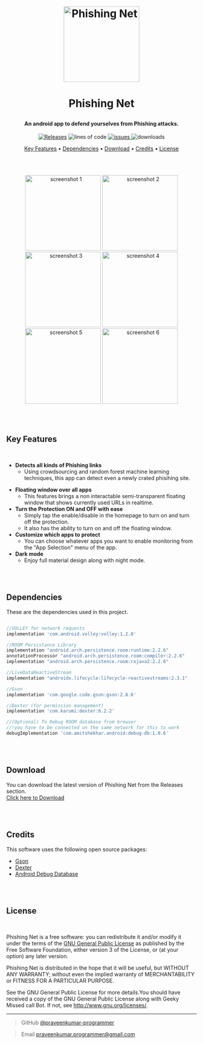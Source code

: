 <h1 align="center">
  <a href="https://github.com/praveenkumar-programmer/PhishingNet"><img src="https://github.com/praveenkumar-programmer/PhishingNet/blob/master/logo.png?raw=true" alt="Phishing Net" width="200" style="margin-bottom:0.3cm"></a>
	
  **Phishing Net**
</h1>

<h4 align="center">An android app to defend yourselves from Phishing attacks.</h4>

<p align="center">
         
  <a href="https://github.com/praveenkumar-programmer/PhishingNet/releases">
 <img src="https://img.shields.io/github/v/release/praveenkumar-programmer/PhishingNet?color=limegreen"
         alt="Releases"></a>
         
  <img src="https://img.shields.io/tokei/lines/github/praveenkumar-programmer/PhishingNet?color=dodgerblue" alt="lines of code">
  
  
  <a href="https://github.com/praveenkumar-programmer/PhishingNet/issues">
      <img src="https://img.shields.io/github/issues/praveenkumar-programmer/PhishingNet?color=blueviolet" alt="issues">
  </a>
  
  <img src="https://img.shields.io/github/downloads/praveenkumar-programmer/PhishingNet/total?color=mediumvioletred" alt="downloads">
 

<p align="center">
  <a href="#key-features">Key Features</a> •
  <a href="#dependencies">Dependencies</a> •
  <a href="#download">Download</a> •
  <a href="#credits">Credits</a> •
  <a href="#license">License</a>
</p>

<br>
<br>

<p align="center">
<img src="https://github.com/praveenkumar-programmer/PhishingNet/blob/master/screenshot 0.png?raw=true" alt="screenshot 1" width="200">
<img src="https://github.com/praveenkumar-programmer/PhishingNet/blob/master/screenshot 1.png?raw=true" alt="screenshot 2" width="200">
<img src="https://github.com/praveenkumar-programmer/PhishingNet/blob/master/screenshot 2.png?raw=true" alt="screenshot 3" width="200">
<img src="https://github.com/praveenkumar-programmer/PhishingNet/blob/master/screenshot 3.png?raw=true" alt="screenshot 4" width="200">
<img src="https://github.com/praveenkumar-programmer/PhishingNet/blob/master/screenshot 4.png?raw=true" alt="screenshot 5" width="200">
<img src="https://github.com/praveenkumar-programmer/PhishingNet/blob/master/screenshot 5.png?raw=true" alt="screenshot 6" width="200">
</p>

<br>
<br>


## Key Features

<br>

- **Detects all kinds of Phishing links**
  - Using crowdsourcing and random forest machine learning techniques, this app can detect even a newly crated phisihing site.
* **Floating window over all apps**  
	- This features brings a non interactable semi-transparent floating window that shows currently used URLs in realtime.
* **Turn the Protection ON and OFF with ease**
  - Simply tap the enable/disable in the homepage to turn on and turn off the protection.
  - It also has the ability to turn on and off the floating window.
* **Customize which apps to protect**
  - You can choose whatever apps you want to enable monitoring from the "App Selection" menu of the app.
* **Dark mode**
  - Enjoy full material design along with night mode.

<br>
<br>

## Dependencies

These are the dependencies used in this project.

```gradle

//VOLLEY for network requests
implementation 'com.android.volley:volley:1.2.0'

//ROOM Persistance Library
implementation "android.arch.persistence.room:runtime:2.2.6"
annotationProcessor "android.arch.persistence.room:compiler:2.2.6"
implementation "android.arch.persistence.room:rxjava2:2.2.6"

//LiveDataReactiveStream
implementation "androidx.lifecycle:lifecycle-reactivestreams:2.3.1"

//Gson
implementation 'com.google.code.gson:gson:2.8.6'

//Dexter (for permission management)
implementation 'com.karumi:dexter:6.2.2'

//(Optional) To Debug ROOM database from browser
//!you have to be connected on the same network for this to work
debugImplementation 'com.amitshekhar.android:debug-db:1.0.6'
```

<br>
<br>


## Download

You can download the latest version of Phishing Net from the Releases section.                                                                                   
[Click here to Download](https://github.com/praveenkumar-programmer/PhishingNet/releases/download/v1.0/phishing.net.apk)

<br>
<br>

## Credits


This software uses the following open source packages:

- [Gson](https://github.com/google/gson)
- [Dexter](https://github.com/Karumi/Dexter)
- [Android Debug Database](https://github.com/amitshekhariitbhu/Android-Debug-Database)

<br>
<br>

## License

<br>

Phishing Net is a free software: you can redistribute it and/or modify it under the terms of the [GNU General Public License](https://www.gnu.org/licenses/gpl-3.0.en.html) as published by the Free Software Foundation, either version 3 of the License, or (at your option) any later version.

Phishing Net is distributed in the hope that it will be useful, but WITHOUT ANY WARRANTY; without even the implied warranty of MERCHANTABILITY or FITNESS FOR A PARTICULAR PURPOSE.

See the GNU General Public License for more details.You should have received a copy of the GNU General Public License along with Geeky Missed call Bot. If not, see http://www.gnu.org/licenses/.

---

> GitHub [@praveenkumar-programmer](https://github.com/praveenkumar-programmer)

> Email [praveenkumar.programmer@gmail.com](https://https://mail.google.com/)

<br>
<br>

